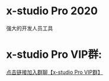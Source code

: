 # x-studio Pro 2020
 强大的开发人员工具


# x-studio Pro VIP群:
[点击链接加入群聊【x-studio Pro VIP群】](https://jq.qq.com/?_wv=1027&k=F10LQSJt)

